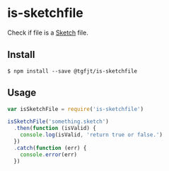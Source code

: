 # is-sketchfile

Check if file is a [Sketch](https://www.sketchapp.com/) file.

## Install

```
$ npm install --save @tgfjt/is-sketchfile
```

## Usage

```js
var isSketchFile = require('is-sketchfile')

isSketchFile('something.sketch')
  .then(function (isValid) {
    console.log(isValid, 'return true or false.')
  })
  .catch(function (err) {
    console.error(err)
  })
```
